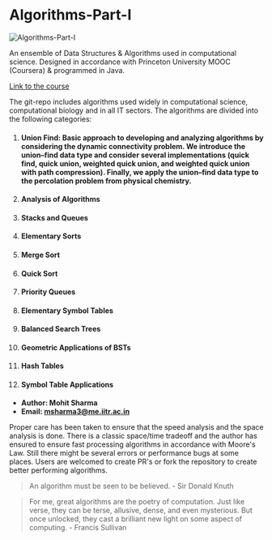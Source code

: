 # Algorithms-Part-I
![Algorithms-Part-I](https://s3.amazonaws.com/coursera_assets/meta_images/generated/XDP/XDP~COURSE!~algorithms-part1/XDP~COURSE!~algorithms-part1.jpeg)

An ensemble of Data Structures &amp; Algorithms used in computational science. Designed in accordance with Princeton University MOOC (Coursera) &amp; programmed in Java.

[Link to the course](https://online.princeton.edu/node/201)

The git-repo includes algorithms used widely in computational science, computational biology and in all IT sectors. The algorithms are divided into the following categories:

1. #### **Union Find**: Basic approach to developing and analyzing algorithms by considering the dynamic connectivity problem. We introduce the union–find data type and consider several implementations (quick find, quick union, weighted quick union, and weighted quick union with path compression). Finally, we apply the union–find data type to the percolation problem from physical chemistry.

2. #### **Analysis of Algorithms**
3. #### **Stacks and Queues**
4. #### **Elementary Sorts**
5. #### **Merge Sort**
6. #### **Quick Sort**
7. #### **Priority Queues**
8. #### **Elementary Symbol Tables**
9. #### **Balanced Search Trees**
10. #### **Geometric Applications of BSTs**
11. #### **Hash Tables**
12. #### **Symbol Table Applications**

* **Author: Mohit Sharma**
* **Email: msharma3@me.iitr.ac.in**

Proper care has been taken to ensure that the speed analysis and the space analysis is done. There is a classic space/time tradeoff and the author has ensured to ensure fast processing algorithms in accordance with Moore's Law. Still there might be several errors or performance bugs at some places. Users are welcomed to create PR's or fork the repository to create better performing algorithms.

> An algorithm must be seen to be believed. - Sir Donald Knuth

>For me, great algorithms are the poetry of computation. Just like verse, they can be terse, allusive, dense, and even mysterious. But once unlocked, they cast a brilliant new light on some aspect of computing. - Francis Sullivan
